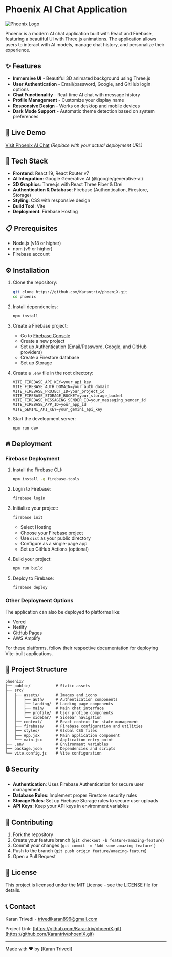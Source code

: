 # Phoenix AI Chat Application

![Phoenix Logo](./src/assets/gemini_icon.png)

Phoenix is a modern AI chat application built with React and Firebase, featuring a beautiful UI with Three.js animations. The application allows users to interact with AI models, manage chat history, and personalize their experience.

## ✨ Features

- **Immersive UI** - Beautiful 3D animated background using Three.js
- **User Authentication** - Email/password, Google, and GitHub login options
- **Chat Functionality** - Real-time AI chat with message history
- **Profile Management** - Customize your display name
- **Responsive Design** - Works on desktop and mobile devices
- **Dark Mode Support** - Automatic theme detection based on system preferences

## 🚀 Live Demo

[Visit Phoenix AI Chat](https://phoenix-ai-chat.web.app) *(Replace with your actual deployment URL)*

## 🔧 Tech Stack

- **Frontend**: React 19, React Router v7
- **AI Integration**: Google Generative AI (@google/generative-ai)
- **3D Graphics**: Three.js with React Three Fiber & Drei
- **Authentication & Database**: Firebase (Authentication, Firestore, Storage)
- **Styling**: CSS with responsive design
- **Build Tool**: Vite
- **Deployment**: Firebase Hosting

## 📋 Prerequisites

- Node.js (v18 or higher)
- npm (v9 or higher)
- Firebase account

## ⚙️ Installation

1. Clone the repository:
   ```bash
   git clone https://github.com/Karantriv/phoeniX.git
   cd phoenix
   ```

2. Install dependencies:
   ```bash
   npm install
   ```

3. Create a Firebase project:
   - Go to [Firebase Console](https://console.firebase.google.com/)
   - Create a new project
   - Set up Authentication (Email/Password, Google, and GitHub providers)
   - Create a Firestore database
   - Set up Storage

4. Create a `.env` file in the root directory:
   ```
   VITE_FIREBASE_API_KEY=your_api_key
   VITE_FIREBASE_AUTH_DOMAIN=your_auth_domain
   VITE_FIREBASE_PROJECT_ID=your_project_id
   VITE_FIREBASE_STORAGE_BUCKET=your_storage_bucket
   VITE_FIREBASE_MESSAGING_SENDER_ID=your_messaging_sender_id
   VITE_FIREBASE_APP_ID=your_app_id
   VITE_GEMINI_API_KEY=your_gemini_api_key
   ```

5. Start the development server:
   ```bash
   npm run dev
   ```

## 🔥 Deployment

### Firebase Deployment

1. Install the Firebase CLI:
   ```bash
   npm install -g firebase-tools
   ```

2. Login to Firebase:
   ```bash
   firebase login
   ```

3. Initialize your project:
   ```bash
   firebase init
   ```
   - Select Hosting
   - Choose your Firebase project
   - Use `dist` as your public directory
   - Configure as a single-page app
   - Set up GitHub Actions (optional)

4. Build your project:
   ```bash
   npm run build
   ```

5. Deploy to Firebase:
   ```bash
   firebase deploy
   ```

### Other Deployment Options

The application can also be deployed to platforms like:
- Vercel
- Netlify
- GitHub Pages
- AWS Amplify

For these platforms, follow their respective documentation for deploying Vite-built applications.

## 📁 Project Structure

```
phoenix/
├── public/           # Static assets
├── src/
│   ├── assets/       # Images and icons
│   │   ├── auth/     # Authentication components
│   │   ├── landing/  # Landing page components
│   │   ├── main/     # Main chat interface
│   │   ├── profile/  # User profile components
│   │   └── sidebar/  # Sidebar navigation
│   ├── context/      # React context for state management
│   ├── firebase/     # Firebase configuration and utilities
│   ├── styles/       # Global CSS files
│   ├── App.jsx       # Main application component
│   └── main.jsx      # Application entry point
├── .env              # Environment variables
├── package.json      # Dependencies and scripts
└── vite.config.js    # Vite configuration
```

## 🔒 Security

- **Authentication**: Uses Firebase Authentication for secure user management
- **Database Rules**: Implement proper Firestore security rules
- **Storage Rules**: Set up Firebase Storage rules to secure user uploads
- **API Keys**: Keep your API keys in environment variables

## 🤝 Contributing

1. Fork the repository
2. Create your feature branch (`git checkout -b feature/amazing-feature`)
3. Commit your changes (`git commit -m 'Add some amazing feature'`)
4. Push to the branch (`git push origin feature/amazing-feature`)
5. Open a Pull Request

## 📄 License

This project is licensed under the MIT License - see the [LICENSE](LICENSE) file for details.

## 📞 Contact

Karan Trivedi - [trivedikaran896@gmail.com](mailto:trivedikaran896@gmail.com)

Project Link: [https://github.com/Karantriv/phoeniX.git](https://github.com/Karantriv/phoeniX.git)

---

Made with ❤️ by [Karan Trivedi]
